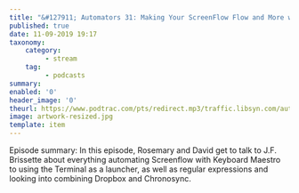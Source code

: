 ```yaml
---
title: "&#127911; Automators 31: Making Your ScreenFlow Flow and More with J.F. Brissette"
published: true
date: 11-09-2019 19:17
taxonomy:
    category:
         - stream
    tag:
         - podcasts
summary:
enabled: '0'
header_image: '0'
theurl: https://www.podtrac.com/pts/redirect.mp3/traffic.libsyn.com/automatorsrelay/automators031.mp3
image: artwork-resized.jpg
template: item
---
```

 
Episode summary: In this episode, Rosemary and David get to talk to J.F. Brissette about everything automating Screenflow with Keyboard Maestro to using the Terminal as a launcher, as well as regular expressions and looking into combining Dropbox and Chronosync.
